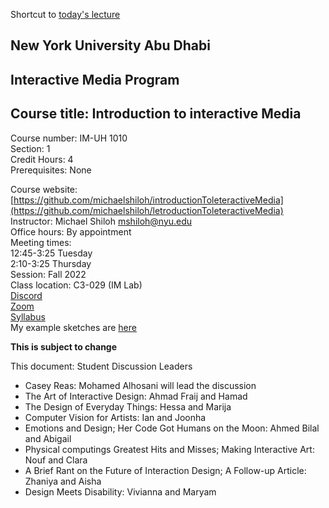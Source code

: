 Shortcut to [today's lecture](lectureNotes.md/#todays-lecture)

## New York University Abu Dhabi    
## Interactive Media Program    
## Course title: Introduction to interactive Media  
Course number: IM-UH 1010   
Section: 1    
Credit Hours: 4         
Prerequisites: None       

Course website: [https://github.com/michaelshiloh/introductionToleteractiveMedia](https://github.com/michaelshiloh/letroductionToleteractiveMedia)      
Instructor: Michael Shiloh mshiloh@nyu.edu    
Office hours: By appointment  
Meeting times:    
	12:45-3:25 Tuesday  
	2:10-3:25 Thursday     
Session: Fall 2022       
Class location: C3-029 (IM Lab)  
[Discord](https://discord.gg/mFJ5fqKk)  
[Zoom](https://nyu.zoom.us/j/97909657731)  
[Syllabus](https://intro.nyuadim.com/syllabus/)  
My example sketches are [here](https://editor.p5js.org/michaelshiloh/sketches)

**This is subject to change**

This document: Student Discussion Leaders

- Casey Reas: Mohamed Alhosani will lead the discussion
- The Art of Interactive Design: Ahmad Fraij and Hamad 
- The Design of Everyday Things: Hessa and Marija 
- Computer Vision for Artists: Ian and Joonha 
- Emotions and Design; Her Code Got Humans on the Moon: Ahmed Bilal and Abigail 
- Physical computings Greatest Hits and Misses; Making Interactive Art: Nouf and Clara
- A Brief Rant on the Future of Interaction Design; A Follow-up Article: Zhaniya and Aisha 
- Design Meets Disability: Vivianna and Maryam
